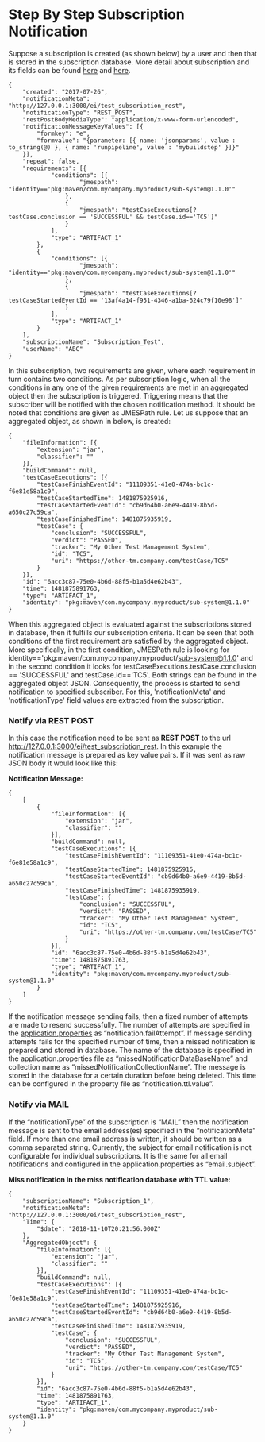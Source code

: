 # Step By Step Subscription Notification

Suppose a subscription is created (as shown below) by a user and then that is
stored in the subscription database. More detail about subscription and its fields can be found [here](https://github.com/eiffel-community/eiffel-intelligence/blob/master/wiki/markdown/subscription-API.md)
and [here](https://github.com/eiffel-community/eiffel-intelligence-frontend/blob/master/wiki/markdown/add-subscription.md).

    {
        "created": "2017-07-26",
        "notificationMeta": "http://127.0.0.1:3000/ei/test_subscription_rest",
        "notificationType": "REST_POST",
        "restPostBodyMediaType": "application/x-www-form-urlencoded",
        "notificationMessageKeyValues": [{
            "formkey": "e",
            "formvalue": "{parameter: [{ name: 'jsonparams', value : to_string(@) }, { name: 'runpipeline', value : 'mybuildstep' }]}"
        }],
        "repeat": false,
        "requirements": [{
                "conditions": [{
                        "jmespath": "identity=='pkg:maven/com.mycompany.myproduct/sub-system@1.1.0'"
                    },
                    {
                        "jmespath": "testCaseExecutions[?testCase.conclusion == 'SUCCESSFUL' && testCase.id=='TC5']"
                    }
                ],
                "type": "ARTIFACT_1"
            },
            {
                "conditions": [{
                        "jmespath": "identity=='pkg:maven/com.mycompany.myproduct/sub-system@1.1.0'"
                    },
                    {
                        "jmespath": "testCaseExecutions[?testCaseStartedEventId == '13af4a14-f951-4346-a1ba-624c79f10e98']"
                    }
                ],
                "type": "ARTIFACT_1"
            }
        ],
        "subscriptionName": "Subscription_Test",
        "userName": "ABC"
    }


In this subscription, two requirements are given, where each requirement in turn
contains two conditions. As per subscription logic, when all the conditions in
any one of the given requirements are met in an aggregated object then the
subscription is triggered. Triggering means that the subscriber will be notified
with the chosen notification method. It should be noted that conditions are given
as JMESPath rule. Let us suppose that an aggregated object, as shown in below,
is created:

    {
        "fileInformation": [{
            "extension": "jar",
            "classifier": ""
        }],
        "buildCommand": null,
        "testCaseExecutions": [{
            "testCaseFinishEventId": "11109351-41e0-474a-bc1c-f6e81e58a1c9",
            "testCaseStartedTime": 1481875925916,
            "testCaseStartedEventId": "cb9d64b0-a6e9-4419-8b5d-a650c27c59ca",
            "testCaseFinishedTime": 1481875935919,
            "testCase": {
                "conclusion": "SUCCESSFUL",
                "verdict": "PASSED",
                "tracker": "My Other Test Management System",
                "id": "TC5",
                "uri": "https://other-tm.company.com/testCase/TC5"
            }
        }],
        "id": "6acc3c87-75e0-4b6d-88f5-b1a5d4e62b43",
        "time": 1481875891763,
        "type": "ARTIFACT_1",
        "identity": "pkg:maven/com.mycompany.myproduct/sub-system@1.1.0"
    }


When this aggregated object is evaluated against the subscriptions stored in
database, then it fulfills our subscription criteria. It can be seen that both
conditions of the first requirement are satisfied by the aggregated object.
More specifically, in the first condition, JMESPath rule is looking for
identity=='pkg:maven/com.mycompany.myproduct/sub-system@1.1.0' and in the second
condition it looks for testCaseExecutions.testCase.conclusion == 'SUCCESSFUL'
and testCase.id=='TC5'. Both strings can be found in the aggregated object JSON.
Consequently, the process is started to send notification to specified subscriber.
For this, 'notificationMeta' and 'notificationType' field values are extracted
from the subscription.

### Notify via REST POST ###
In this case the notification need to be sent as **REST POST** to
the url http://127.0.0.1:3000/ei/test_subscription_rest. In this example the
notification message is prepared as key value pairs. If it was sent as
raw JSON body it would look like this:

**Notification Message:**

    {
        [
            {
                "fileInformation": [{
                    "extension": "jar",
                    "classifier": ""
                }],
                "buildCommand": null,
                "testCaseExecutions": [{
                    "testCaseFinishEventId": "11109351-41e0-474a-bc1c-f6e81e58a1c9",
                    "testCaseStartedTime": 1481875925916,
                    "testCaseStartedEventId": "cb9d64b0-a6e9-4419-8b5d-a650c27c59ca",
                    "testCaseFinishedTime": 1481875935919,
                    "testCase": {
                        "conclusion": "SUCCESSFUL",
                        "verdict": "PASSED",
                        "tracker": "My Other Test Management System",
                        "id": "TC5",
                        "uri": "https://other-tm.company.com/testCase/TC5"
                    }
                }],
                "id": "6acc3c87-75e0-4b6d-88f5-b1a5d4e62b43",
                "time": 1481875891763,
                "type": "ARTIFACT_1",
                "identity": "pkg:maven/com.mycompany.myproduct/sub-system@1.1.0"
            }
        ]
    }

If the notification message sending fails, then a fixed number of attempts are
made to resend successfully. The number of attempts are specified in the
[application.properties](https://github.com/eiffel-community/eiffel-intelligence/blob/master/src/main/resources/application.properties)
as “notification.failAttempt”. If message sending attempts fails for the
specified number of time, then a missed notification is prepared and stored
in database. The name of the database is specified in the application.properties
file as “missedNotificationDataBaseName” and collection name as
“missedNotificationCollectionName”. The message is stored in the database
for a certain duration before being deleted. This time can be configured in the
property file as “notification.ttl.value”.

### Notify via MAIL ###
If the “notificationType” of the subscription is “MAIL” then the notification
message is sent to the email address(es) specified in the “notificationMeta”
field. If more than one email address is written, it should be written as a
comma separated string. Currently, the subject for email notification is not
configurable for individual subscriptions. It is the same for all email
notifications and configured in the application.properties as “email.subject”.

**Miss notification in the miss notification database with TTL value:**

    {
        "subscriptionName": "Subscription_1",
        "notificationMeta": "http://127.0.0.1:3000/ei/test_subscription_rest",
        "Time": {
            "$date": "2018-11-10T20:21:56.000Z"
        },
        "AggregatedObject": {
            "fileInformation": [{
                "extension": "jar",
                "classifier": ""
            }],
            "buildCommand": null,
            "testCaseExecutions": [{
                "testCaseFinishEventId": "11109351-41e0-474a-bc1c-f6e81e58a1c9",
                "testCaseStartedTime": 1481875925916,
                "testCaseStartedEventId": "cb9d64b0-a6e9-4419-8b5d-a650c27c59ca",
                "testCaseFinishedTime": 1481875935919,
                "testCase": {
                    "conclusion": "SUCCESSFUL",
                    "verdict": "PASSED",
                    "tracker": "My Other Test Management System",
                    "id": "TC5",
                    "uri": "https://other-tm.company.com/testCase/TC5"
                }
            }],
            "id": "6acc3c87-75e0-4b6d-88f5-b1a5d4e62b43",
            "time": 1481875891763,
            "type": "ARTIFACT_1",
            "identity": "pkg:maven/com.mycompany.myproduct/sub-system@1.1.0"
        }
    }
